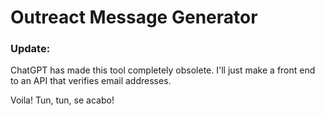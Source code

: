 # Outreact Message Generator

### Update:

ChatGPT has made this tool completely obsolete. I'll just make a front end to an API that verifies email addresses.

Voila! Tun, tun, se acabo! 
